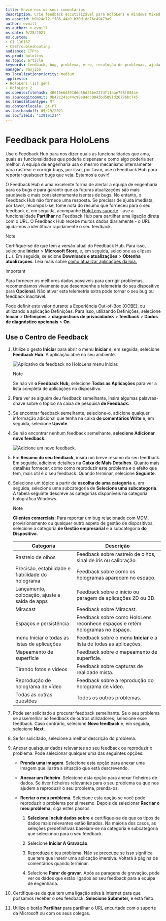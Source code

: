 ```yaml
---
title: Envie-nos os seus comentários
description: Crie feedback accutilizável para HoloLens e Windows Mixed Reality desenvolvedores utilizando o Feedback Hub.
ms.assetid: b9b24c72-ff86-44a9-b30d-dd76c49479a9
author: evmill
ms.author: v-evmill
ms.date: 9/28/2021
ms.custom:
- CI 116157
- CSSTroubleshooting
audience: ITPro
ms.prod: hololens
ms.topic: article
keywords: feedback, bug, problema, erro, resolução de problemas, ajuda
manager: ranjibb
ms.localizationpriority: medium
appliesto:
- HoloLens (1st gen)
- HoloLens 2
ms.openlocfilehash: 40619e6d891ddd56d26be227df11aae758f880ae
ms.sourcegitcommit: 0b42c241c44c98e94dc9043bd5891d26776bc745
ms.translationtype: MT
ms.contentlocale: pt-PT
ms.lasthandoff: 09/29/2021
ms.locfileid: "129191214"
---
```

# <a name="feedback-for-hololens"></a>Feedback para HoloLens

Use o Feedback Hub para nos dizer quais as funcionalidades que ama, quais as funcionalidades que poderia dispensar e como algo poderia ser melhor. A equipa de engenharia usa o mesmo mecanismo internamente para rastrear e corrigir bugs, por isso, por favor, use o Feedback Hub para reportar quaisquer bugs que veja. Estamos a ouvir!

O Feedback Hub é uma excelente forma de alertar a equipa de engenharia para os bugs e para garantir que as futuras atualizações são mais saudáveis e mais consistentemente isentas de bugs. No entanto, o Feedback Hub não fornece uma resposta. Se precisar de ajuda imediata, por favor, recompôs-se, tome nota do resumo que forneceu para o seu feedback e, em seguida, acompanhe [HoloLens suporte](https://support.microsoft.com/supportforbusiness/productselection?sapid=e9391227-fa6d-927b-0fff-f96288631b8f) - use a funcionalidade **Partilhar** no Feedback Hub para partilhar uma ligação direta com o URL. O Feedback Hub recebe muitos dados diariamente - o URL ajuda-nos a identificar rapidamente o seu feedback.

> [!NOTE]
> Certifique-se de que tem a versão atual do Feedback Hub. Para isso, selecione **Iniciar**  >  **Microsoft Store**, e, em seguida, selecione as elipses **(...**). Em seguida, selecione **Downloads e atualizações**  >  **Obtenha atualizações**. Leia mais sobre [como atualizar aplicações da loja.](holographic-store-apps.md#update-apps)

> [!IMPORTANT]
> Para fornecer os melhores dados possíveis para corrigir problemas, recomendamos vivamente que desempenhe a telemetria do seu dispositivo para **Opcional**. Não ativar esta telemetria extra pode tornar o seu bug ou feedback inacitável.
>
> Pode definir este valor durante a Experiência Out-of-Box (OOBE), ou utilizando a aplicação Definições. Para isso, utilizando Definições, selecione **Iniciar**  >  **Definições**  >  **diagnósticos de privacidade**&  >  **feedback**  >  **Dados de diagnóstico opcionais**  >  **On**.

## <a name="use-the-feedback-hub"></a>Use o Centro de Feedback

1. Utilize o gesto **Iniciar** para abrir o menu **Iniciar** e, em seguida, selecione **Feedback Hub**. A aplicação abre no seu ambiente.

   ![Aplicativo de feedback no HoloLens menu Iniciar.](./images/hololens2-feedbackhub-tile.png)
   > [!NOTE]  
   > Se não vir **o Feedback Hub,** selecione **Todas as Aplicações** para ver a lista completa de aplicações no dispositivo.

1. Para ver se alguém deu feedback semelhante, insira algumas palavras-chave sobre o tópico na caixa de pesquisa **de Feedback.**
1. Se encontrar feedback semelhante, selecione-o, adicione qualquer informação adicional que tenha na caixa **de comentários Write** e, em seguida, selecione **Upvote**.
1. Se não encontrar nenhum feedback semelhante, **selecione Adicionar novo feedback**.

   ![Adicione um novo feedback.](./images/hololens-feedback-1.png)

1. Em **Resumo do seu feedback,** insira um breve resumo do seu feedback. Em seguida, adicione detalhes na **Caixa de Mais Detalhes.** Quanto mais detalhes fornecer, como como reproduzir este problema e o efeito que tem, mais útil é o seu feedback. Quando terminar, selecione **Seguinte**.

1. Selecione um tópico a partir de **escolha de uma categoria** e, em seguida, selecione uma subcategoria de **Selecione uma subcategoria**. A tabela seguinte descreve as categorias disponíveis na categoria holográfica Windows.

   > [!NOTE]  
   > **Clientes comerciais**: Para reportar um bug relacionado com MDM, provisionamento ou qualquer outro aspeto de gestão de dispositivos, selecione a categoria **de Gestão empresarial** e a subcategoria **do Dispositivo.**

   |Categoria |Descrição |
   | --- | --- |
   |Rastreio de olhos |Feedback sobre rastreio de olhos, sinal de íris ou calibração. |
   |Precisão, estabilidade e fiabilidade do holograma |Feedback sobre como os hologramas aparecem no espaço. |
   |Lançamento, colocação, ajuste e saída de apps |Feedback sobre o início ou paragem de aplicações 2D ou 3D. |
   |Miracast |Feedback sobre Miracast. |
   |Espaços e persistência |Feedback sobre como HoloLens reconhece espaços e retém hologramas no espaço. |
   |menu Iniciar e todas as listas de aplicações |Feedback sobre o menu **Iniciar** e a lista de todas as aplicações. |
   |Mapeamento de superfície |Feedback sobre o mapeamento de superfície. |
   |Tirando fotos e vídeos |Feedback sobre capturas de realidade mista. |
   |Reprodução de holograma de vídeo |Feedback sobre a reprodução do holograma de vídeo. |
   |Todas as outras questões |Todos os outros problemas. |

1. Pode ser solicitado a procurar feedback semelhante. Se o seu problema se assemelhar ao feedback de outros utilizadores, selecione esse feedback. Caso contrário, selecione **Novo feedback** e, em seguida, selecione **Next**.

1. Se for solicitado, selecione a melhor descrição do problema.

1. Anexar quaisquer dados relevantes ao seu feedback ou reproduzir o problema. Pode selecionar qualquer uma das seguintes opções:

   - **Prenda uma imagem**. Selecione esta opção para anexar uma imagem que ilustra a situação que está descrevendo.
   - **Anexar um ficheiro**. Selecione esta opção para anexar ficheiros de dados. Se tiver ficheiros relevantes para o seu problema ou que nos ajudem a reproduzir o seu problema, prenda-os.
   - **Recriar o meu problema.** Selecione esta opção se você pode reproduzir o problema por si mesmo. Depois de selecionar **Recriar o meu problema,** siga estes passos:  

     1. **Selecione Incluir dados sobre** e certifique-se de que os tipos de dados mais relevantes estão listados. Na maioria dos casos, as seleções predefinitivas baseiam-se na categoria e subcategoria que selecionou para o seu feedback.  
     1. Selecione **Iniciar A Gravação**.

     1. Reproduza o teu problema. Não se preocupe se isso significa que tem que inserir uma aplicação imersiva. Voltará à página de comentários quando terminar.
     1. Selecione **Parar de gravar**. Após as paragens de gravação, pode ver os dados que estão ligados ao seu feedback para a equipa de engenharia.

1. Certifique-se de que tem uma ligação ativa à Internet para que possamos receber o seu feedback. **Selecione Submeter,** e está feito.

1. Utilize o botão **Partilhar** para partilhar o URL encurtado com o suporte da Microsoft ou com os seus colegas.